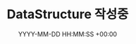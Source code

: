 ---
title: DataStructure 작성중
date: YYYY-MM-DD HH:MM:SS +00:00
categories: [CS, DataStructure]
tags:
  [
    CS,
    DataStructure
  ]
---